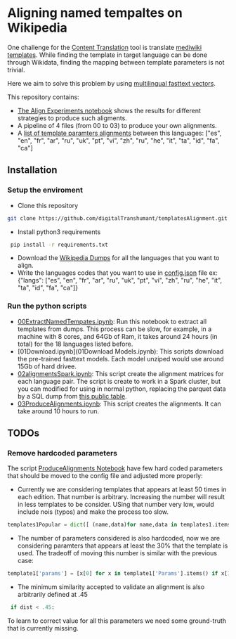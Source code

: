 # Aligning named tempaltes on Wikipedia

One challenge for the [Content Translation](https://en.wikipedia.org/wiki/Wikipedia:Content_translation_tool) tool is translate [mediwiki templates](https://www.mediawiki.org/wiki/Help:Templates). While finding the template in target language can be done through Wikidata, finding the mapping between template parameters is not trivial. 

Here we aim to solve this problem by using [multilingual fasttext vectors](https://github.com/Babylonpartners/fastText_multilingual).

This repository contains:

* [The Align Experiments notebook](Align&#32;Experiments.ipynb) shows the results for different strategies to produce such aligments.
* A pipeline of 4 files (from 00 to 03) to produce your own alignments.
* A [list of template paramters alignments](https://github.com/digitalTranshumant/templatesAlignment/tree/master/templatesAligned) between this languages: ["es", "en", "fr", "ar", "ru", "uk", "pt", "vi", "zh", "ru", "he", "it", "ta", "id", "fa", "ca"]

## Installation 

### Setup the enviroment 
* Clone this repository
```bash
git clone https://github.com/digitalTranshumant/templatesAlignment.git
```
* Install python3 requirements 
```bash
 pip install -r requirements.txt
 ```
* Download the [Wikipedia Dumps](https://dumps.wikimedia.org) for all the languages that you want to align.
* Write the languages codes that you want to use in [config.json](config.json) file ex: {"langs": ["es", "en", "fr", "ar", "ru", "uk", "pt", "vi", "zh", "ru", "he", "it", "ta", "id", "fa", "ca"]}


### Run the python scripts
* [00ExtractNamedTempates.ipynb](00ExtractNamedTempates.ipynb): Run this notebook to extract all templates from dumps. This process can be slow, for example, in a machine with 8 cores, and 64Gb of Ram, it takes around 24 hours (in total) for the 18 languages listed before.
* [01Download.ipynb](01Download Models.ipynb): This scripts download the pre-trained fasttext models. Each model unziped would use around 15Gb of hard drivee.
* [02alignmentsSpark.ipynb](02alignmentsSpark.ipynb): This script create the alignment matrices for each language pair. The script is create to work in a Spark cluster, but you can modified for using in normal python, replacing the parquet data by a SQL dump from  [this public table](https://www.mediawiki.org/wiki/Wikibase/Schema/wb_items_per_site).
* [03ProduceAlignments.ipynb](03ProduceAlignments.ipynb): This script creates the alignments. It can take around 10 hours to run.

## TODOs

### Remove hardcoded parameters

The script [ProduceAlignments Notebook](03ProduceAlignments.ipynb) have few hard coded parameters that should be moved to the config file and adjusted more properly:
* Currently we are considering templates that appears at least 50 times in each edition. That number is arbitrary. Increasing the number will result in less templates to be consider. USing that number very low, would include nois (typos) and make the process too slow.
```python
templates1Popular = dict([ (name,data)for name,data in templates1.items() if data['Tcount'] >50 ])
```
* The number of parameters considered is also hardcoded, now we are considering paramters that appears at least the 30%  that the template is used. The tradeoff of moving this number is similar with the previous case:
```python
template1['params'] = [x[0] for x in template1['Params'].items() if x[1]/len(template1['Params']) > .3] #appears at least X% of times
```
* The minimum similarity accepted to validate an alignment  is also arbitrarily defined at .45
```python
 if dist < .45:
 ```

To learn to correct value for all this parameters we need some ground-truth that is currently missing. 
